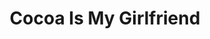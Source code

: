---
title: Cocoa Is My Girlfriend
client: cimg.com
for: 
description: Adding some attitude and personaity to a developer blog's logo
category: identity
role: Logo Design
year: 2011
type: portfolio
image: cimg.jpg
width: 2000
height: 1402
---